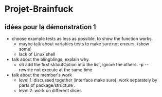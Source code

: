 # Projet-Brainfuck

## idées pour la démonstration 1
- choose example tests as less as possible, to show the function works.
    - maybe talk about variables tests to make sure not erreurs. (show some)
    - lack of Linux shell
- talk about the blingblings, explain why. 
    - s6  add the first stdoutOption into the list, ignore the others. -p --rewrite not execute at the same time
- talk about the member's work 
    - level 1: discussed together (interface make sure), work separately by parts of package/structure . 
    - level 2: work on different slices